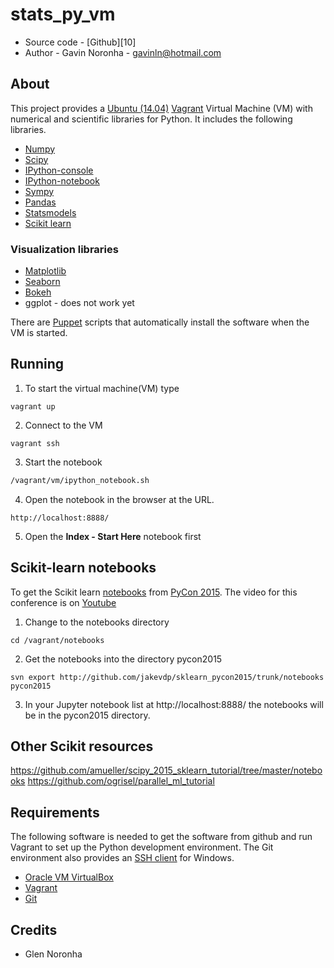 # stats_py_vm

* Source code - [Github][10]
* Author - Gavin Noronha - <gavinln@hotmail.com>

[1]: https://github.com/gavinln/stats_py_vm.git

## About

This project provides a [Ubuntu (14.04)][20] [Vagrant][30] Virtual Machine (VM) with numerical and scientific libraries for Python. It includes the following libraries.

[20]: http://releases.ubuntu.com/14.04/
[30]: http://www.vagrantup.com/

* [Numpy][40]
* [Scipy][50]
* [IPython-console][70]
* [IPython-notebook][80]
* [Sympy][80]
* [Pandas][90]
* [Statsmodels][100]
* [Scikit learn][110]

[40]: http://www.numpy.org/
[50]: http://www.scipy.org/
[60]: http://ipython.org/
[70]: http://ipython.org/ipython-doc/dev/interactive/htmlnotebook.html
[80]: http://sympy.org/en/index.html
[90]: http://pandas.pydata.org/
[100]: http://statsmodels.sourceforge.net/
[110]: http://scikit-learn.org/stable/

### Visualization libraries

* [Matplotlib][120]
* [Seaborn][130]
* [Bokeh][140]
* ggplot - does not work yet

[120]: http://matplotlib.org/
[130]: http://stanford.edu/~mwaskom/software/seaborn/
[140]: http://bokeh.pydata.org/en/latest/

There are [Puppet][160] scripts that automatically install the software when the VM is started.

[160]: http://puppetlabs.com/

## Running

1. To start the virtual machine(VM) type

```
vagrant up
```

2. Connect to the VM

```
vagrant ssh
```

3. Start the notebook

```bash
/vagrant/vm/ipython_notebook.sh
```

4. Open the notebook in the browser at the URL.

```
http://localhost:8888/
```

5. Open the **Index - Start Here** notebook  first

## Scikit-learn notebooks

To get the Scikit learn [notebooks][170] from [PyCon 2015][180]. The video for
this conference is on [Youtube][190]


[170]: https://github.com/jakevdp/sklearn_pycon2015
[180]: https://us.pycon.org/2015/
[190]: https://www.youtube.com/watch?v=L7R4HUQ-eQ0

1. Change to the notebooks directory

```
cd /vagrant/notebooks
```

2. Get the notebooks into the directory pycon2015

```
svn export http://github.com/jakevdp/sklearn_pycon2015/trunk/notebooks pycon2015
```

3. In your Jupyter notebook list at http://localhost:8888/ the notebooks will
   be in the pycon2015 directory.

## Other Scikit resources

https://github.com/amueller/scipy_2015_sklearn_tutorial/tree/master/notebooks
https://github.com/ogrisel/parallel_ml_tutorial

## Requirements

The following software is needed to get the software from github and run
Vagrant to set up the Python development environment. The Git environment
also provides an [SSH  client][200] for Windows.

* [Oracle VM VirtualBox][210]
* [Vagrant][220]
* [Git][230]

[200]: http://en.wikipedia.org/wiki/Secure_Shell
[210]: https://www.virtualbox.org/
[220]: http://vagrantup.com/
[230]: http://git-scm.com/

## Credits

* Glen Noronha

